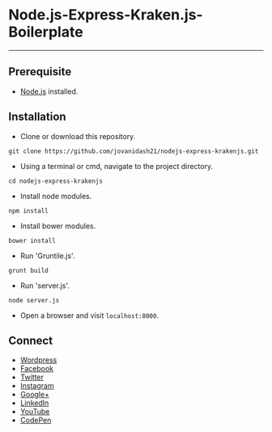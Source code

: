 # Node.js-Express-Kraken.js-Boilerplate
---

## Prerequisite
* [Node.js](https://nodejs.org/en/) installed.

## Installation
* Clone or download this repository.
```
git clone https://github.com/jovanidash21/nodejs-express-krakenjs.git
```
* Using a terminal or cmd, navigate to the project directory.
```
cd nodejs-express-krakenjs
```
* Install node modules.
```
npm install
```
* Install bower modules.
```
bower install
```
* Run 'Gruntile.js'.
```
grunt build
```
* Run 'server.js'.
```
node server.js
```
* Open a browser and visit ```localhost:8000```.

## Connect
- [Wordpress](https://jovaniwarguez.wordpress.com/)
- [Facebook](https://facebook.com/jovani.cadornawarguez)
- [Twitter](https://twitter.com/jovanidash21)
- [Instagram](https://www.instagram.com/jovanidash21/)
- [Google+](https://plus.google.com/u/0/104385173780051504413)
- [LinkedIn](https://www.linkedin.com/in/jovani-warguez-827a8a11b?trk=nav_responsive_tab_profile_pic)
- [YouTube](https://www.youtube.com/channel/UCNiVxhbJ6Ku9keIjkQX3RRQ)
- [CodePen](http://codepen.io/jovanidash21/)
